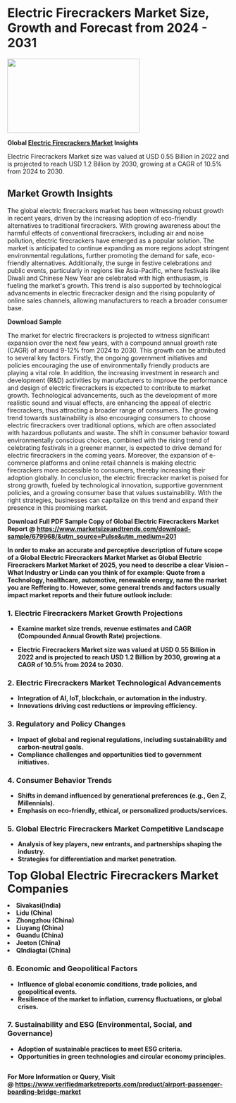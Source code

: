 <H1>Electric Firecrackers Market Size, Growth and Forecast from 2024 - 2031</H1><img class="aligncenter size-medium wp-image-584254" src="https://thirdeyenews.in/wp-content/uploads/2024/09/Global-Market-Research-300x168.jpeg" alt="" width="300" height="168" /><p><strong>Global&nbsp;<a href="https://www.marketsizeandtrends.com/download-sample/679968/&amp;utm_source=Pulse&amp;utm_medium=201">Electric Firecrackers Market</a> Insights</strong></p><p>Electric Firecrackers Market size was valued at USD 0.55 Billion in 2022 and is projected to reach USD 1.2 Billion by 2030, growing at a CAGR of 10.5% from 2024 to 2030.</p><p><h2>Market Growth Insights</h2> <p>The global electric firecrackers market has been witnessing robust growth in recent years, driven by the increasing adoption of eco-friendly alternatives to traditional firecrackers. With growing awareness about the harmful effects of conventional firecrackers, including air and noise pollution, electric firecrackers have emerged as a popular solution. The market is anticipated to continue expanding as more regions adopt stringent environmental regulations, further promoting the demand for safe, eco-friendly alternatives. Additionally, the surge in festive celebrations and public events, particularly in regions like Asia-Pacific, where festivals like Diwali and Chinese New Year are celebrated with high enthusiasm, is fueling the market's growth. This trend is also supported by technological advancements in electric firecracker design and the rising popularity of online sales channels, allowing manufacturers to reach a broader consumer base.</p> <p><strong>Download Sample</strong></p> <p>The market for electric firecrackers is projected to witness significant expansion over the next few years, with a compound annual growth rate (CAGR) of around 9-12% from 2024 to 2030. This growth can be attributed to several key factors. Firstly, the ongoing government initiatives and policies encouraging the use of environmentally friendly products are playing a vital role. In addition, the increasing investment in research and development (R&D) activities by manufacturers to improve the performance and design of electric firecrackers is expected to contribute to market growth. Technological advancements, such as the development of more realistic sound and visual effects, are enhancing the appeal of electric firecrackers, thus attracting a broader range of consumers. The growing trend towards sustainability is also encouraging consumers to choose electric firecrackers over traditional options, which are often associated with hazardous pollutants and waste. The shift in consumer behavior toward environmentally conscious choices, combined with the rising trend of celebrating festivals in a greener manner, is expected to drive demand for electric firecrackers in the coming years. Moreover, the expansion of e-commerce platforms and online retail channels is making electric firecrackers more accessible to consumers, thereby increasing their adoption globally. In conclusion, the electric firecracker market is poised for strong growth, fueled by technological innovation, supportive government policies, and a growing consumer base that values sustainability. With the right strategies, businesses can capitalize on this trend and expand their presence in this promising market.</p> <p><strong></p><p><span class=""><strong>Download Full PDF Sample Copy of Global Electric Firecrackers Market Report</strong> @ <a href="https://www.marketsizeandtrends.com/download-sample/679968/&amp;utm_source=Pulse&amp;utm_medium=201" target="_blank">https://www.marketsizeandtrends.com/download-sample/679968/&amp;utm_source=Pulse&amp;utm_medium=201</a></span></p><p>In order to make an accurate and perceptive description of future scope of a Global&nbsp;Electric Firecrackers Market Market as Global&nbsp;Electric Firecrackers Market Market of 2025, you need to describe a clear Vision &ndash; What Industry or Linda can you think of for example: Quote from a Technology, healthcare, automotive, renewable energy, name the market you are Reffering to. However, some general trends and factors usually impact market reports and their future outlook include:</p><h3>1.&nbsp;<strong>Electric Firecrackers Market Growth Projections</strong></h3><ul><li>Examine market size trends, revenue estimates and CAGR (Compounded Annual Growth Rate) projections.</li><li><p>Electric Firecrackers Market size was valued at USD 0.55 Billion in 2022 and is projected to reach USD 1.2 Billion by 2030, growing at a CAGR of 10.5% from 2024 to 2030.</p></li></ul><h3>2.&nbsp;<strong>Electric Firecrackers Market Technological Advancements</strong></h3><ul><li>Integration of AI, IoT, blockchain, or automation in the industry.</li><li>Innovations driving cost reductions or improving efficiency.</li></ul><h3>3.&nbsp;<strong>Regulatory and Policy Changes</strong></h3><ul><li>Impact of global and regional regulations, including sustainability and carbon-neutral goals.</li><li>Compliance challenges and opportunities tied to government initiatives.</li></ul><h3>4.&nbsp;<strong>Consumer Behavior Trends</strong></h3><ul><li>Shifts in demand influenced by generational preferences (e.g., Gen Z, Millennials).</li><li>Emphasis on eco-friendly, ethical, or personalized products/services.</li></ul><h3>5.&nbsp;<strong>Global Electric Firecrackers Market Competitive Landscape</strong></h3><ul><li>Analysis of key players, new entrants, and partnerships shaping the industry.</li><li>Strategies for differentiation and market penetration.</li></ul><p data-pm-slice="1 1 []"><span style="color: inherit; font-family: inherit; font-size: 25px;">Top Global Electric Firecrackers Market Companies</span></p><div class="" data-test-id=""><p><li>Sivakasi(India)</li><li> Lidu (China)</li><li> Zhongzhou (China)</li><li> Liuyang (China)</li><li> Guandu (China)</li><li> Jeeton (China)</li><li> QIndiagtai (China)</li></p></div><h3>6.&nbsp;<strong>Economic and Geopolitical Factors</strong></h3><ul><li>Influence of global economic conditions, trade policies, and geopolitical events.</li><li>Resilience of the market to inflation, currency fluctuations, or global crises.</li></ul><h3>7.&nbsp;<strong>Sustainability and ESG (Environmental, Social, and Governance)</strong></h3><ul><li>Adoption of sustainable practices to meet ESG criteria.</li><li>Opportunities in green technologies and circular economy principles.</li></ul><h2><strong style="font-size: 14px;">For More Information or Query, Visit @&nbsp;</strong><a style="background-color: #ffffff; font-size: 14px;" href="https://www.marketsizeandtrends.com/report/electric-firecrackers-market/" target="_blank">https://www.verifiedmarketreports.com/product/airport-passenger-boarding-bridge-market</a></h2>
